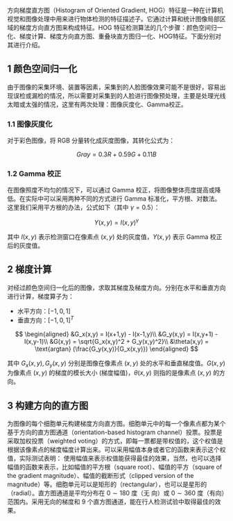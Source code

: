 
方向梯度直方图（Histogram of Oriented Gradient, HOG）特征是一种在计算机视觉和图像处理中用来进行物体检测的特征描述子。它通过计算和统计图像局部区域的梯度方向直方图来构成特征。HOG 特征检测算法的几个步骤：颜色空间归一化、梯度计算、梯度方向直方图、重叠块直方图归一化、HOG特征。下面分别对其进行介绍。

## 1 颜色空间归一化

由于图像的采集环境、装置等因素，采集到的人脸图像效果可能不是很好，容易出现误检或漏检的情况，所以需要对采集到的人脸进行图像预处理，主要是处理光线太暗或太强的情况，这里有两次处理：图像灰度化、Gamma校正。

### 1.1 图像灰度化

对于彩色图像，将 RGB 分量转化成灰度图像，其转化公式为：

$$
Gray = 0.3 R + 0.59 G + 0.11 B
$$

### 1.2 Gamma 校正

在图像照度不均匀的情况下，可以通过 Gamma 校正，将图像整体亮度提高或降低。在实际中可以采用两种不同的方式进行 Gamma 标准化，平方根、对数法。这里我们采用平方根的办法，公式如下（其中 $\gamma =0.5$）：

$$
Y(x,y) = I(x,y)^{\gamma}
$$

其中 $I(x,y)$ 表示检测窗口在像素点 $(x,y)$ 处的灰度值，$Y(x,y)$ 表示  Gamma 校正后的灰度值。

## 2 梯度计算

对经过颜色空间归一化后的图像，求取其梯度及梯度方向。分别在水平和垂直方向进行计算，梯度算子为：

- 水平方向：$[-1, 0, 1]$
- 垂直方向：$[-1, 0, 1]^T$

$$
\begin{aligned}
&G_x(x,y) = I(x+1,y) - I(x-1,y)\\
&G_y(x,y) = I(x,y+1) - I(x,y-1)\\
&G(x,y) = \sqrt{G_x(x,y)^2 + G_y(x,y)^2}\\
&\theta(x,y) = \text{argtan} (\frac{G_y(x,y)}{G_x(x,y)})
\end{aligned}
$$

其中 $G_x(x,y), G_y(x,y)$ 分别是图像在像素点 $(x,y)$ 处的水平和垂直梯度值。$G(x,y)$ 为像素点 $(x,y)$ 的梯度的模长大小 (梯度幅值)，$\theta(x,y)$ 则指的是像素点 $(x,y)$ 的方向。

## 3 构建方向的直方图

为图像的每个细胞单元构建梯度方向直方图。细胞单元中的每一个像素点都为某个基于方向的直方图通道（orientation-based histogram channel）投票。投票是采取加权投票（weighted voting）的方式，即每一票都是带权值的，这个权值是根据该像素点的梯度幅度计算出来。可以采用幅值本身或者它的函数来表示这个权值，实际测试表明： 使用幅值来表示权值能获得最佳的效果，当然，也可以选择幅值的函数来表示，比如幅值的平方根（square root）、幅值的平方（square of the gradient magnitude）、幅值的截断形式（clipped version of the magnitude）等。细胞单元可以是矩形的（rectangular），也可以是星形的（radial）。直方图通道是平均分布在 $0\sim 180$ 度（无 向）或 $0\sim 360$ 度（有向）范围内。采用无向的梯度和 $9$ 个直方图通道，能在行人检测试验中取得最佳的效果。